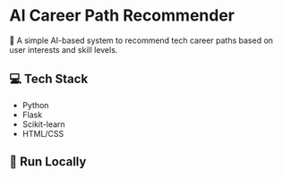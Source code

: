 # AI Career Path Recommender

🎯 A simple AI-based system to recommend tech career paths based on user interests and skill levels.

## 💻 Tech Stack

- Python
- Flask
- Scikit-learn
- HTML/CSS

## 🚀 Run Locally
